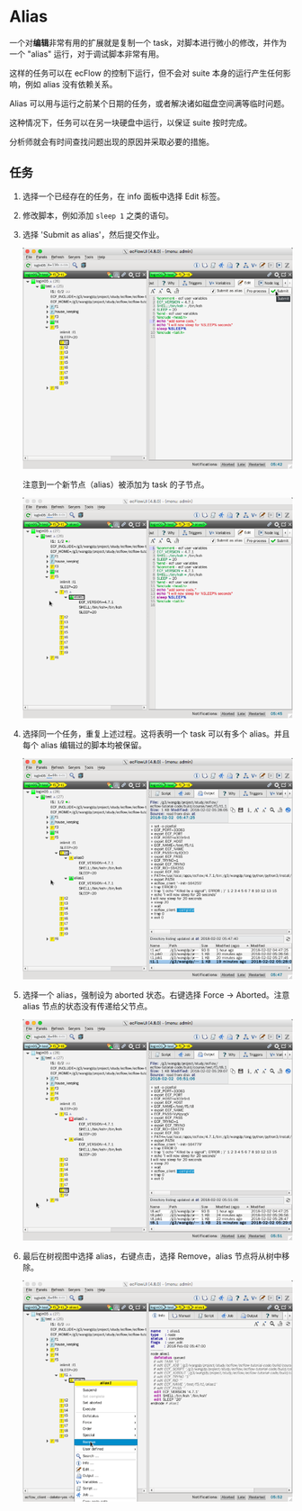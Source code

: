 # Alias

一个对**编辑**非常有用的扩展就是复制一个 task，对脚本进行微小的修改，并作为一个 "alias" 运行，对于调试脚本非常有用。

这样的任务可以在 ecFlow 的控制下运行，但不会对 suite 本身的运行产生任何影响，例如 alias 没有依赖关系。

Alias 可以用与运行之前某个日期的任务，或者解决诸如磁盘空间满等临时问题。

这种情况下，任务可以在另一块硬盘中运行，以保证 suite 按时完成。

分析师就会有时间查找问题出现的原因并采取必要的措施。

## 任务

1. 选择一个已经存在的任务，在 info 面板中选择 Edit 标签。

2. 修改脚本，例如添加 `sleep 1` 之类的语句。

3. 选择 'Submit as alias'，然后提交作业。

    ![](./asset/alias_submit.png)

    注意到一个新节点（alias）被添加为 task 的子节点。

    ![](./asset/alias_run.png)

4. 选择同一个任务，重复上述过程。这将表明一个 task 可以有多个 alias。并且每个 alias 编辑过的脚本均被保留。

    ![](./asset/alias_more.png)

5. 选择一个 alias，强制设为 aborted 状态。右键选择 Force -> Aborted。注意 alias 节点的状态没有传递给父节点。

    ![](./asset/alias_aborted.png)

6. 最后在树视图中选择 alias，右键点击，选择 Remove，alias 节点将从树中移除。

    ![](./asset/alias_remove.png)
